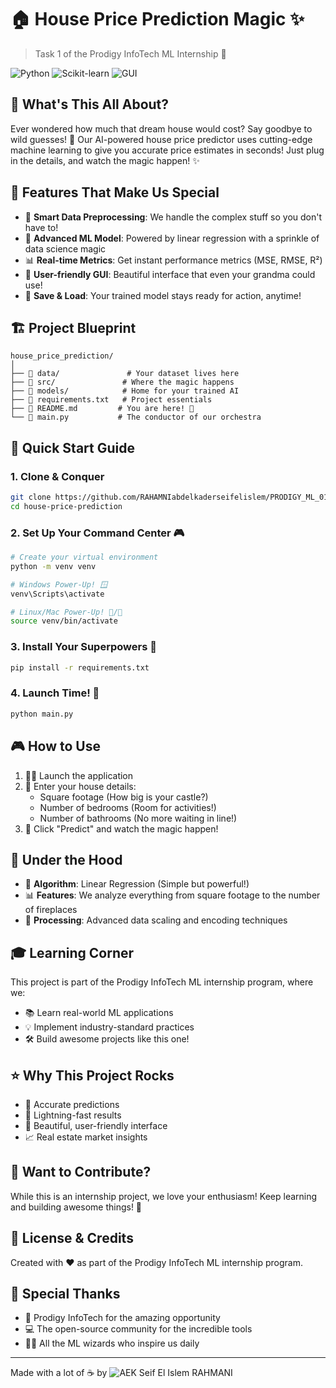# 🏠 House Price Prediction Magic ✨

> Task 1 of the Prodigy InfoTech ML Internship 🚀

![Python](https://img.shields.io/badge/Python-3.8+-blue.svg)
![Scikit-learn](https://img.shields.io/badge/ScikitLearn-Latest-orange.svg)
![GUI](https://img.shields.io/badge/GUI-Tkinter-green.svg)

## 🎯 What's This All About?
Ever wondered how much that dream house would cost? Say goodbye to wild guesses! 👋 Our AI-powered house price predictor uses cutting-edge machine learning to give you accurate price estimates in seconds! Just plug in the details, and watch the magic happen! ✨

## 🌟 Features That Make Us Special
- 🧮 **Smart Data Preprocessing**: We handle the complex stuff so you don't have to!
- 🤖 **Advanced ML Model**: Powered by linear regression with a sprinkle of data science magic
- 📊 **Real-time Metrics**: Get instant performance metrics (MSE, RMSE, R²)
- 🎨 **User-friendly GUI**: Beautiful interface that even your grandma could use!
- 💾 **Save & Load**: Your trained model stays ready for action, anytime!

## 🏗️ Project Blueprint
```
house_price_prediction/
│
├── 📂 data/               # Your dataset lives here
├── 📂 src/               # Where the magic happens
├── 📂 models/            # Home for your trained AI
├── 📄 requirements.txt   # Project essentials
├── 📄 README.md         # You are here! 👋
└── 📄 main.py           # The conductor of our orchestra
```

## 🚀 Quick Start Guide

### 1. Clone & Conquer
```bash
git clone https://github.com/RAHAMNIabdelkaderseifelislem/PRODIGY_ML_01.git
cd house-price-prediction
```

### 2. Set Up Your Command Center 🎮
```bash
# Create your virtual environment
python -m venv venv

# Windows Power-Up! 🪟
venv\Scripts\activate

# Linux/Mac Power-Up! 🐧/🍎
source venv/bin/activate
```

### 3. Install Your Superpowers 💪
```bash
pip install -r requirements.txt
```

### 4. Launch Time! 🚀
```bash
python main.py
```

## 🎮 How to Use
1. 🏃‍♂️ Launch the application
2. 📝 Enter your house details:
   - Square footage (How big is your castle?)
   - Number of bedrooms (Room for activities!)
   - Number of bathrooms (No more waiting in line!)
3. 🔮 Click "Predict" and watch the magic happen!

## 🧠 Under the Hood
- 🤖 **Algorithm**: Linear Regression (Simple but powerful!)
- 📊 **Features**: We analyze everything from square footage to the number of fireplaces
- 🔧 **Processing**: Advanced data scaling and encoding techniques

## 🎓 Learning Corner
This project is part of the Prodigy InfoTech ML internship program, where we:
- 📚 Learn real-world ML applications
- 💡 Implement industry-standard practices
- 🛠️ Build awesome projects like this one!

## ⭐ Why This Project Rocks
- 🎯 Accurate predictions
- 🚀 Lightning-fast results
- 🎨 Beautiful, user-friendly interface
- 📈 Real estate market insights

## 🤝 Want to Contribute?
While this is an internship project, we love your enthusiasm! Keep learning and building awesome things! 🌟

## 📜 License & Credits
Created with ❤️ as part of the Prodigy InfoTech ML internship program.

## 🎉 Special Thanks
- 🌟 Prodigy InfoTech for the amazing opportunity
- 💻 The open-source community for the incredible tools
- 🧙‍♂️ All the ML wizards who inspire us daily

---
Made with a lot of ☕ by ![AEK Seif El Islem RAHMANI](https://github.com/RAHAMNIabdelkaderseifelislem)